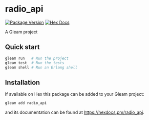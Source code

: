 # radio_api

[![Package Version](https://img.shields.io/hexpm/v/radio_api)](https://hex.pm/packages/radio_api)
[![Hex Docs](https://img.shields.io/badge/hex-docs-ffaff3)](https://hexdocs.pm/radio_api/)

A Gleam project

## Quick start

```sh
gleam run   # Run the project
gleam test  # Run the tests
gleam shell # Run an Erlang shell
```

## Installation

If available on Hex this package can be added to your Gleam project:

```sh
gleam add radio_api
```

and its documentation can be found at <https://hexdocs.pm/radio_api>.
